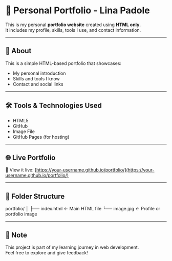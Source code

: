 # 💼 Personal Portfolio - Lina Padole

This is my personal **portfolio website** created using **HTML only**.  
It includes my profile, skills, tools I use, and contact information.

---

## 📌 About

This is a simple HTML-based portfolio that showcases:
- My personal introduction
- Skills and tools I know
- Contact and social links

---

## 🛠️ Tools & Technologies Used

- HTML5  
- GitHub
- Image File  
- GitHub Pages (for hosting)

---

## 🌐 Live Portfolio

🔗 View it live: [https://your-username.github.io/portfolio/](https://your-username.github.io/portfolio/)



---

## 📁 Folder Structure
portfolio/
│
├── index.html ← Main HTML file
└── image.jpg ← Profile or portfolio image

---

## 📃 Note

This project is part of my learning journey in web development.  
Feel free to explore and give feedback!
